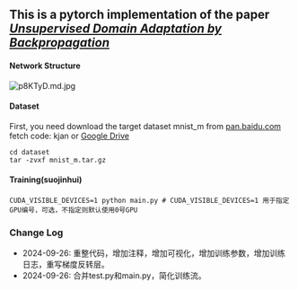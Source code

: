## This is a pytorch implementation of the paper *[Unsupervised Domain Adaptation by Backpropagation](http://sites.skoltech.ru/compvision/projects/grl/)*

#### Network Structure


![p8KTyD.md.jpg](https://s1.ax1x.com/2018/01/12/p8KTyD.md.jpg)

#### Dataset

First, you need download the target dataset mnist_m from [pan.baidu.com](https://pan.baidu.com/s/1pXaMkVsQf_yUT51SeYh27g) fetch code: kjan or [Google Drive](https://drive.google.com/open?id=0B_tExHiYS-0veklUZHFYT19KYjg)

```
cd dataset
tar -zvxf mnist_m.tar.gz
```

#### Training(suojinhui) 

```
CUDA_VISIBLE_DEVICES=1 python main.py # CUDA_VISIBLE_DEVICES=1 用于指定GPU编号，可选，不指定则默认使用0号GPU
```
### Change Log
- 2024-09-26: 重整代码，增加注释，增加可视化，增加训练参数，增加训练日志，重写梯度反转层。
- 2024-09-26: 合并test.py和main.py，简化训练流。
